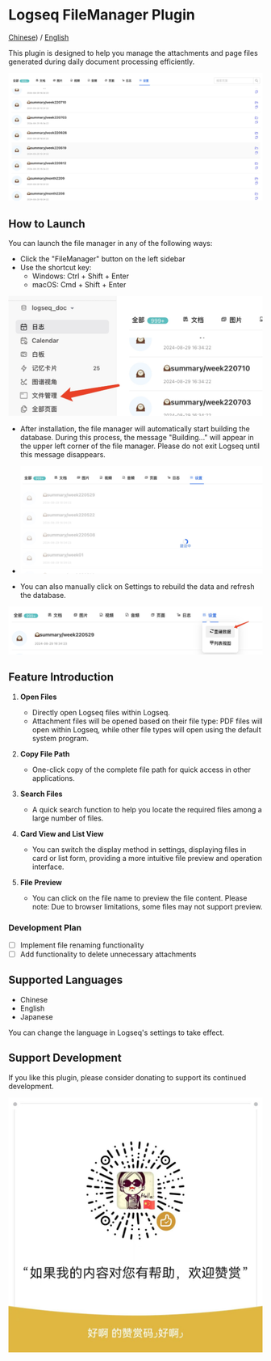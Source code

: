 
# Logseq FileManager Plugin

[Chinese](README.md)) / [English](README_EN.md)

This plugin is designed to help you manage the attachments and page files generated during daily document processing efficiently.

![Main Interface](./images/app-main.jpg)

## How to Launch
You can launch the file manager in any of the following ways:
- Click the "FileManager" button on the left sidebar
- Use the shortcut key:
  - Windows: Ctrl + Shift + Enter
  - macOS: Cmd + Shift + Enter

![Launch Method](./images/app-open.jpg)

- After installation, the file manager will automatically start building the database. During this process, the message "Building..." will appear in the upper left corner of the file manager. Please do not exit Logseq until this message disappears.
- ![Rebuild Data](./images/app-build.jpg)

- You can also manually click on Settings to rebuild the data and refresh the database.

![Manual Rebuild](./images/app-rebuild.jpg)

## Feature Introduction
1. **Open Files**  
   - Directly open Logseq files within Logseq.
   - Attachment files will be opened based on their file type: PDF files will open within Logseq, while other file types will open using the default system program.

2. **Copy File Path**  
   - One-click copy of the complete file path for quick access in other applications.

3. **Search Files**  
   - A quick search function to help you locate the required files among a large number of files.

4. **Card View and List View**  
   - You can switch the display method in settings, displaying files in card or list form, providing a more intuitive file preview and operation interface.

5. **File Preview**
   - You can click on the file name to preview the file content. Please note: Due to browser limitations, some files may not support preview.

### Development Plan

- [ ] Implement file renaming functionality
- [ ] Add functionality to delete unnecessary attachments

## Supported Languages

- Chinese
- English
- Japanese

You can change the language in Logseq's settings to take effect.

## Support Development

If you like this plugin, please consider donating to support its continued development.

![Donate](./images/WechatIMG9.jpg)
